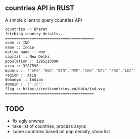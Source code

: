 ## countries API in RUST

A simple client to query countries API

```bash
countries -c Bharat
fetching country details...
========================================
code :: IND
name :: India
native name :: भारत
capital :: New Delhi
population :: 1295210000
area :: 3287590
boders :: ["AFG","BGD","BTN","MMR","CHN","NPL","PAK","LKA"]
region :: Asia
demonym :: Indian
domain :: [".in"]
flag :: https://restcountries.eu/data/ind.svg
========================================
```

## TODO
- fix ugly unwrap
- take list of countries, process async
- score countries based on pop density, show list


